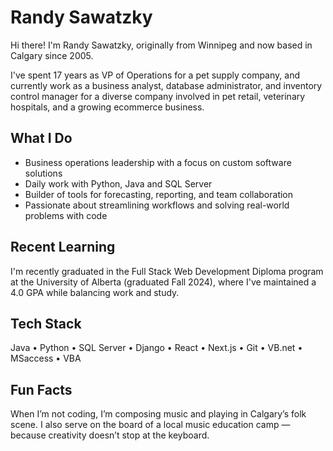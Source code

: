 # Randy Sawatzky

Hi there! I'm Randy Sawatzky, originally from Winnipeg and now based in Calgary since 2005.

I've spent 17 years as VP of Operations for a pet supply company, and currently work as a business analyst, database administrator, and inventory control manager for a diverse company involved in pet retail, veterinary hospitals, and a growing ecommerce business.

## What I Do

- Business operations leadership with a focus on custom software solutions
- Daily work with Python, Java and SQL Server
- Builder of tools for forecasting, reporting, and team collaboration
- Passionate about streamlining workflows and solving real-world problems with code

## Recent Learning

I'm recently graduated in the Full Stack Web Development Diploma program at the University of Alberta (graduated Fall 2024), where I've maintained a 4.0 GPA while balancing work and study.

## Tech Stack

Java • Python • SQL Server • Django • React • Next.js • Git • VB.net • MSaccess • VBA

## Fun Facts

When I’m not coding, I’m composing music and playing in Calgary’s folk scene. I also serve on the board of a local music education camp — because creativity doesn’t stop at the keyboard.

